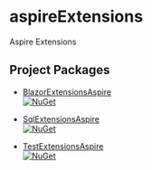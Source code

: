 # aspireExtensions
Aspire Extensions

## Project Packages

- [BlazorExtensionsAspire](src/BlazorExtensions/BlazorExtensionsAspire/README.md)  
	[![NuGet](https://img.shields.io/nuget/v/BlazorExtensionsAspire.svg)](https://www.nuget.org/packages/BlazorExtensionsAspire/)

- [SqlExtensionsAspire](src/SqlServerExtensions/SqlExtensionsAspire/README.md)  
	[![NuGet](https://img.shields.io/nuget/v/SqlExtensionsAspire.svg)](https://www.nuget.org/packages/SqlExtensionsAspire/)

- [TestExtensionsAspire](src/TestExtensions/TestExtensionsAspire/README.md)  
	[![NuGet](https://img.shields.io/nuget/v/TestExtensionsAspire.svg)](https://www.nuget.org/packages/TestExtensionsAspire/)
